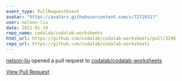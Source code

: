 ```yaml
---
event_type: PullRequestEvent
avatar: "https://avatars.githubusercontent.com/u/7272031?"
user: nelson-liu
date: 2021-01-19
repo_name: codalab/codalab-worksheets
html_url: https://github.com/codalab/codalab-worksheets/pull/3196
repo_url: https://github.com/codalab/codalab-worksheets
---
```


<a href='https://github.com/nelson-liu' target='_blank'>nelson-liu</a> opened a pull request to <a href='https://github.com/codalab/codalab-worksheets' target='_blank'>codalab/codalab-worksheets</a>

<a href='https://github.com/codalab/codalab-worksheets/pull/3196' target='_blank'>View Pull Request</a>